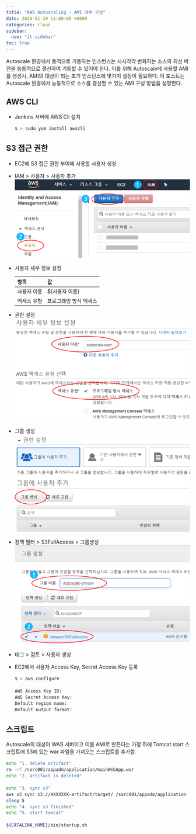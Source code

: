 ```yaml
---
title: "AWS Autoscaling - AMI 내부 구성"
date: 2020-01-29 11:00:00 +0800
categories: cloud
sidebar:
  nav: "it-sidebar"
toc: true
---
```


Autoscale 환경에서 동적으로 기동하는 인스턴스는 시시각각 변화하는 소스의 최신 버전을 능동적으로 갱신하여 기동할 수 있어야 한다. 이를 위해 Autoscale에 사용할 AMI를 생성시, AMI의 대상이 되는 초기 인스턴스에 몇가지 설정이 필요하다. 이 포스트는 Autoscale 환경에서 능동적으로 소스를 갱신할 수 있는 AMI 구성 방법을 설명한다.

## AWS CLI
- Jenkins 서버에 AWS Cli 설치 <br>
  ```sh
  $ > sudo yum install awscli
  ```

## S3 접근 권한
- EC2에 S3 접근 권한 부여에 사용할 사용자 생성
- IAM > 사용자 > 사용자 추가 <br>
![IAM](/assets/images/autoscaling301.png)
- 사용자 세부 정보 설정

  | 항목 | 값 |
  | --- | --- |
  | 사용자 이름 | ${사용자 이름} |
  | 액세스 유형 | 프로그래밍 방식 엑세스 |

- 권한 설정 <br>
![IAM](/assets/images/autoscaling302.png)

- 그룹 생성 <br>
![IAM](/assets/images/autoscaling303.png)

- 정책 필터 > S3FullAccess > 그룹생성
![IAM](/assets/images/autoscaling304.png)

- 태그 > 검토 > 사용자 생성

- EC2에서 사용자 Access Key, Secret Access Key 등록
  ```sh
  $ > aws configure

  AWS Access Key ID: 
  AWS Secret Access Key:
  Default region name: 
  Default output format:
  ```

## 스크립트
Autoscale의 대상이 WAS 서버이고 이를 AMI로 만든다는 가정 하에 Tomcat start 스크립트에 S3에 있는 war 파일을 가져오는 스크립트를 추가함.

```sh
echo "1. delete artifact"
rm -rf /sorc001/appadm/application/mainWebApp.war
echo "2. artifact is deleted"

echo "3. sync s3"
aws s3 sync s3://XXXXXXX-artifact/target/ /sorc001/appadm/application
sleep 5
echo "4. sync s3 finished"
echo "5. start tomcat"

${CATALINA_HOME}/bin/startup.sh
```